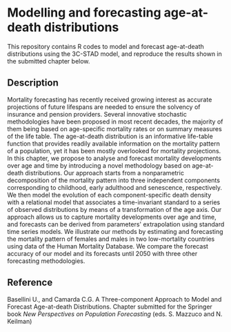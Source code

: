 # Modelling and forecasting age-at-death distributions
This repository contains R codes to model and forecast age-at-death distributions using the 3C-STAD model, and reproduce the results shown in the submitted chapter below.

## Description
Mortality forecasting has recently received growing interest as accurate projections of future lifespans are needed to ensure the solvency of insurance and pension providers. Several innovative stochastic methodologies have been proposed in most recent decades, the majority of them being based on age-specific mortality rates or on summary measures of the life table. The age-at-death distribution is an informative life-table function that provides readily available information on the mortality pattern of a population, yet it has been mostly overlooked for mortality projections. In this chapter, we propose to analyse and forecast mortality developments over age and time by introducing a novel methodology based on age-at-death distributions. Our approach starts from a nonparametric decomposition of the mortality pattern into three independent components corresponding to childhood, early adulthood and senescence, respectively. We then model the evolution of each component-specific death density with a relational model that associates a time-invariant standard to a series of observed distributions by means of a transformation of the age axis. Our approach allows us to capture mortality developments over age and time, and forecasts can be derived from parameters' extrapolation using standard time series models. We illustrate our methods by estimating and forecasting the mortality pattern of females and males in two low-mortality countries using data of the Human Mortality Database. We compare the forecast accuracy of our model and its forecasts until 2050 with three other forecasting methodologies.


## Reference
Basellini U., and Camarda C.G. A Three-component Approach to Model and Forecast Age-at-death Distributions. Chapter submitted for the Springer book _New 
Perspectives on Population Forecasting_ (eds. S. Mazzuco and N. Keilman)



